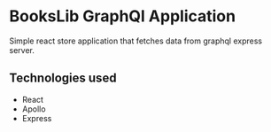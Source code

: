 # BooksLib GraphQl Application 
Simple react store application that fetches data from graphql express server. 

## Technologies used 
* React 
* Apollo
* Express
